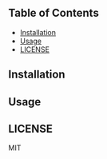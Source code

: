 ## Table of Contents

- [Installation](#installation)
- [Usage](#usage)
- [LICENSE](#license)

## Installation

## Usage

## LICENSE

MIT